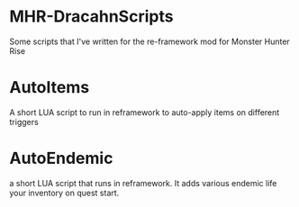 # MHR-DracahnScripts
Some scripts that I've written for the re-framework mod for Monster Hunter Rise

# AutoItems
A short LUA script to run in reframework to auto-apply items on different triggers

# AutoEndemic
a short LUA script that runs in reframework.  It adds various endemic life your inventory on quest start.
